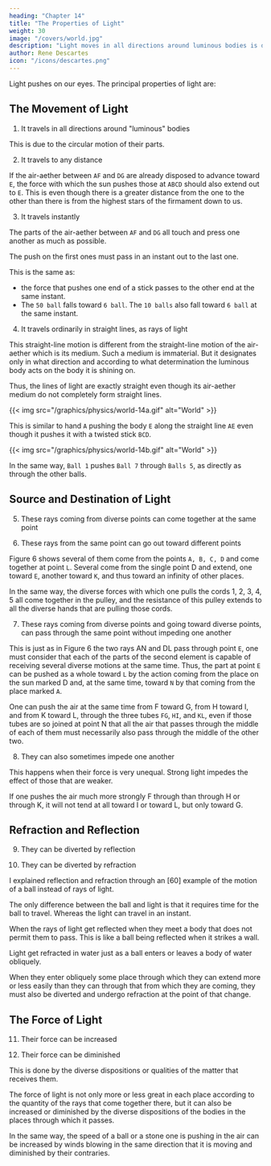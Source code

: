 ```yaml
---
heading: "Chapter 14"
title: "The Properties of Light"
weight: 30
image: "/covers/world.jpg"
description: "Light moves in all directions around luminous bodies is due to the circular motion of their parts"
author: Rene Descartes
icon: "/icons/descartes.png"
---
```



<!-- But I want to stop a while at this point to set out the properties of the action by which their eyes can be thus pushed. For they all agree so perfectly with those that we note in light that, when you have considered them, I am sure you will admit, like me, that there is no need to imagine in the stars or in the heavens any other quality but this action that is called by the name of "light." -->

Light pushes on our eyes. The principal properties of light are:


## The Movement of Light

1. It travels in all directions around "luminous" bodies

This is due to the circular motion of their parts.

2. It travels to any distance

If the air-aether between `AF` and `DG` are already disposed to advance toward `E`, the force with which the sun pushes those at `ABCD` should also extend out to `E`. This is even though there is a greater distance from the one to the other than there is from the highest stars of the firmament down to us.


3. It travels instantly

The parts of the air-aether between `AF` and `DG` all touch and press one another as much as possible. 

The push on the first ones must pass in an instant out to the last one. 

This is the same as:
- the force that pushes one end of a stick passes to the other end at the same instant.
- The `50 ball` falls toward `6 ball`. The `10 balls` also fall toward `6 ball` at the same instant.

<!-- ; or rather (so you make no difficulty on the basis that the parts of the heaven are not attached to one another as are those of a stick) in just the same way that, as the small ball marked  -->

4. It travels ordinarily in straight lines, as rays of light

This straight-line motion is different from the straight-line motion of the air-aether which is its medium. Such a medium is immaterial. But it designates only in what direction and according to what determination the luminous body acts on the body it is shining on. 

Thus, the lines of light are exactly straight even though its air-aether medium do not completely form straight lines.

{{< img src="/graphics/physics/world-14a.gif" alt="World" >}}

This is similar to hand `A` pushing the body `E` along the straight line `AE` even though it pushes it with a twisted stick `BCD`. 

{{< img src="/graphics/physics/world-14b.gif" alt="World" >}}

In the same way, `Ball 1` pushes `Ball 7` through `Balls 5`, as directly as through the other balls.



## Source and Destination of Light

5. These rays coming from diverse points can come together at the same point

6. These rays from the same point can go out toward different points

Figure 6 shows several of them come from the points `A, B, C, D` and come together at point `L`. Several come from the single point D and extend, one toward `E`, another toward `K`, and thus toward an infinity of other places. 

In the same way, the diverse forces with which one pulls the cords 1, 2, 3, 4, 5 all come together in the pulley, and the resistance of this pulley extends to all the diverse hands that are pulling those cords.	

7. These rays coming from diverse points and going toward diverse points, can pass through the same point without impeding one another

This is just as in Figure 6 the two rays AN and DL pass through point `E`, one must consider that each of the parts of the second element is capable of receiving several diverse motions at the same time. Thus, the part at point `E` can be pushed as a whole toward `L` by the action coming from the place on the sun marked D and, at the same time, toward `N` by that coming from the place marked `A`. 

One can push the air at the same time from F toward G, from H toward I, and from K toward L, through the three tubes `FG`, `HI`, and `KL`, even if those tubes are so joined at point N that all the air that passes through the middle of each of them must necessarily also pass through the middle of the other two.


8. They can also sometimes impede one another

This happens when their force is very unequal. Strong light impedes the effect of those that are weaker.

If one pushes the air much more strongly F through than through H or through K, it will not tend at all toward I or toward L, but only toward G.	



## Refraction and Reflection

9. They can be diverted by reflection

10. They can be diverted by refraction

I explained reflection and refraction through an [60] example of the motion of a ball instead of rays of light. 

The only difference between the ball and light is that it requires time for the ball to travel. Whereas the light can travel in an instant. <!--  action that is in it can, through the intermediary of those touching it, extend to all sorts of distances in an instant. -->

When the rays of light get reflected when they meet a body that does not permit them to pass. This is like a ball being reflected when it strikes a wall. 

Light get refracted in water just as a ball enters or leaves a body of water obliquely.

When they enter obliquely some place through which they can extend more or less easily than they can through that from which they are coming, they must also be diverted and undergo refraction at the point of that change.


## The Force of Light

11. Their force can be increased

12. Their force can be diminished

This is done by the diverse dispositions or qualities of the matter that receives them.

The force of light is not only more or less great in each place according to the quantity of the rays that come together there, but it can also be increased or diminished by the diverse dispositions of the bodies in the places through which it passes. 

In the same way, the speed of a ball or a stone one is pushing in the air can be increased by winds blowing in the same direction that it is moving and diminished by their contraries.


<!-- There are the principal qualities that one observes in light and that all agree with this action. -->




<!-- the inclination to move that is transmitted from one place to another through several bodies that touch one another and that continuously fill all the space follows exactly the same path along which this same action could cause the first of those bodies to move if the others were not in its way.[61]  -->


